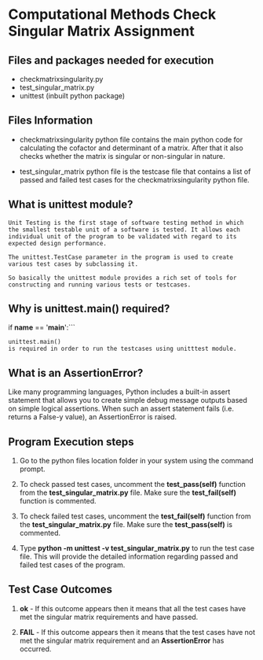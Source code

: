 # Computational Methods Check Singular Matrix Assignment 

## Files and packages needed for execution
* checkmatrixsingularity.py 
* test_singular_matrix.py 
* unittest (inbuilt python package)

## Files Information

* checkmatrixsingularity python file contains the main python code for calculating the cofactor and determinant of a matrix. After that it also checks whether the matrix is singular or non-singular in nature.

* test_singular_matrix python file is the testcase file that contains a list of passed and failed test cases for the checkmatrixsingularity python file. 

## What is unittest module?
```Unit Testing is the first stage of software testing method in which the smallest testable unit of a software is tested. It allows each individual unit of the program to be validated with regard to its expected design performance. ```

```The unittest.TestCase parameter in the program is used to create various test cases by subclassing it. ```

```So basically the unittest module provides a rich set of tools for constructing and running various tests or testcases.```


## Why is unittest.main() required?
if __name__ == '__main__':```

    unittest.main()
    is required in order to run the testcases using unitttest module.

## What is an AssertionError?
Like many programming languages, Python includes a built-in assert statement that allows you to create simple debug message outputs based on simple logical assertions. When such an assert statement fails (i.e. returns a False-y value), an AssertionError is raised.

## Program Execution steps

1. Go to the python files location folder in your system using the command prompt.

2. To check passed test cases, uncomment the **test_pass(self)** function from the **test_singular_matrix.py** file. Make sure the **test_fail(self)** function is commented.

3. To check failed test cases, uncomment the **test_fail(self)** function from the **test_singular_matrix.py** file. Make sure the **test_pass(self)** is commented.

4. Type **python -m unittest -v test_singular_matrix.py** to run the test case file. This will provide the detailed information regarding passed and failed test cases of the program.

## Test Case Outcomes

1. **ok** - If this outcome appears then it means that all the test cases have met the singular matrix requirements and have passed.

2. **FAIL** - If this outcome appears then it means that the test cases have not met the singular matrix requirement and an **AssertionError** has occurred. 




